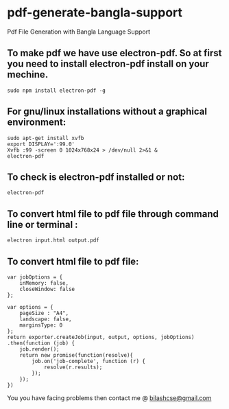 # pdf-generate-bangla-support
Pdf File Generation with Bangla Language Support

## To make pdf we have use electron-pdf. So at first you need to install electron-pdf install on your mechine. 
```
sudo npm install electron-pdf -g
```

## For gnu/linux installations without a graphical environment:
```
sudo apt-get install xvfb 
export DISPLAY=':99.0'
Xvfb :99 -screen 0 1024x768x24 > /dev/null 2>&1 &
electron-pdf 
```

## To check is electron-pdf installed or not:
```
electron-pdf
```

## To convert html file to pdf file through command line or terminal :
```
electron input.html output.pdf
```

## To convert html file to pdf file:
```
var jobOptions = {
	inMemory: false,
	closeWindow: false
};

var options = {
	pageSize : "A4",
	landscape: false,
	marginsType: 0
};
return exporter.createJob(input, output, options, jobOptions)
.then(function (job) {
	job.render();
	return new promise(function(resolve){
		job.on('job-complete', function (r) {
			resolve(r.results);
		});
	});
})
```

You you have facing problems then contact me @ bilashcse@gmail.com